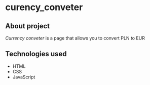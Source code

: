 # curency_conveter
## About project
*Currency conveter* is a page that allows you to convert PLN to EUR
## Technologies used
- HTML
- CSS
- JavaScript
